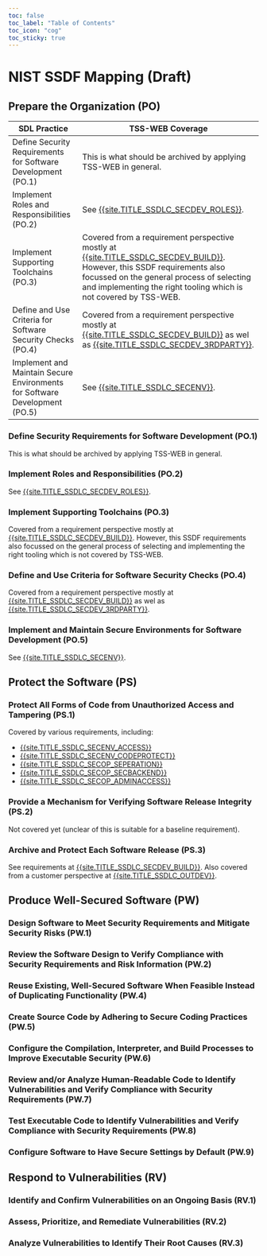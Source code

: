 ```yaml
---
toc: false
toc_label: "Table of Contents"
toc_icon: "cog"
toc_sticky: true
---
```


# NIST SSDF Mapping (Draft)

## Prepare the Organization (PO)

| SDL Practice  | TSS-WEB Coverage |
| ------------- | ------------- |
| Define Security Requirements for Software Development (PO.1)| This is what should be archived by applying TSS-WEB in general. |
| Implement Roles and Responsibilities (PO.2)| See [{{site.TITLE_SSDLC_SECDEV_ROLES}}]({{site.URL_SSDLC_SECDEV_ROLES}}). |
| Implement Supporting Toolchains (PO.3)| Covered from a requirement perspective mostly at [{{site.TITLE_SSDLC_SECDEV_BUILD}}]({{site.URL_SSDLC_SECDEV_BUILD}}). However, this SSDF requirements also focussed on the general process of selecting and implementing the right tooling which is not covered by TSS-WEB. |
| Define and Use Criteria for Software Security Checks (PO.4) | Covered from a requirement perspective mostly at [{{site.TITLE_SSDLC_SECDEV_BUILD}}]({{site.URL_SSDLC_SECDEV_BUILD}}) as wel as [{{site.TITLE_SSDLC_SECDEV_3RDPARTY}}]({{site.URL_SSDLC_SECDEV_3RDPARTY}}). |
| Implement and Maintain Secure Environments for Software Development (PO.5) | See [{{site.TITLE_SSDLC_SECENV}}]({{site.URL_SSDLC_SECENV}}). |

### Define Security Requirements for Software Development (PO.1)

This is what should be archived by applying TSS-WEB in general.

### Implement Roles and Responsibilities (PO.2)

See [{{site.TITLE_SSDLC_SECDEV_ROLES}}]({{site.URL_SSDLC_SECDEV_ROLES}}).

### Implement Supporting Toolchains (PO.3)

Covered from a requirement perspective mostly at [{{site.TITLE_SSDLC_SECDEV_BUILD}}]({{site.URL_SSDLC_SECDEV_BUILD}}). However, this SSDF requirements also focussed on the general process of selecting and implementing the right tooling which is not covered by TSS-WEB.

### Define and Use Criteria for Software Security Checks (PO.4)

Covered from a requirement perspective mostly at [{{site.TITLE_SSDLC_SECDEV_BUILD}}]({{site.URL_SSDLC_SECDEV_BUILD}}) as wel as [{{site.TITLE_SSDLC_SECDEV_3RDPARTY}}]({{site.URL_SSDLC_SECDEV_3RDPARTY}}).

### Implement and Maintain Secure Environments for Software Development (PO.5)

See [{{site.TITLE_SSDLC_SECENV}}]({{site.URL_SSDLC_SECENV}}).

## Protect the Software (PS)

### Protect All Forms of Code from Unauthorized Access and Tampering (PS.1)

Covered by various requirements, including:

* [{{site.TITLE_SSDLC_SECENV_ACCESS}}]({{site.URL_SSDLC_SECENV_ACCESS}})
* [{{site.TITLE_SSDLC_SECENV_CODEPROTECT}}]({{site.URL_SSDLC_SECENV_CODEPROTECT}})
* [{{site.TITLE_SSDLC_SECOP_SEPERATION}}]({{site.URL_SSDLC_SECOPP_SEPERATION}})
* [{{site.TITLE_SSDLC_SECOP_SECBACKEND}}]({{site.URL_SSDLC_SECOPP_SECBACKEND}})
* [{{site.TITLE_SSDLC_SECOP_ADMINACCESS}}]({{site.URL_SSDLC_SECOPP_ADMINACCESS}})

### Provide a Mechanism for Verifying Software Release Integrity (PS.2)

Not covered yet (unclear of this is suitable for a baseline requirement).

### Archive and Protect Each Software Release (PS.3)

See requirements at [{{site.TITLE_SSDLC_SECDEV_BUILD}}]({{site.URL_SSDLC_SECDEV_BUILD}}). Also covered from a customer perspective at [{{site.TITLE_SSDLC_OUTDEV}}]({{site.URL_SSDLC_OUTDEV}}).

## Produce Well-Secured Software (PW)

### Design Software to Meet Security Requirements and Mitigate Security Risks (PW.1)

### Review the Software Design to Verify Compliance with Security Requirements and Risk Information (PW.2)

### Reuse Existing, Well-Secured Software When Feasible Instead of Duplicating Functionality (PW.4)

### Create Source Code by Adhering to Secure Coding Practices (PW.5)

### Configure the Compilation, Interpreter, and Build Processes to Improve Executable Security (PW.6)

### Review and/or Analyze Human-Readable Code to Identify Vulnerabilities and Verify Compliance with Security Requirements (PW.7)

### Test Executable Code to Identify Vulnerabilities and Verify Compliance with Security Requirements (PW.8)

### Configure Software to Have Secure Settings by Default (PW.9)

## Respond to Vulnerabilities (RV)

### Identify and Confirm Vulnerabilities on an Ongoing Basis (RV.1)

### Assess, Prioritize, and Remediate Vulnerabilities (RV.2)

### Analyze Vulnerabilities to Identify Their Root Causes (RV.3)

